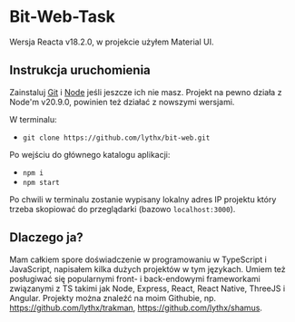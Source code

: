 # Bit-Web-Task
Wersja Reacta v18.2.0, w projekcie użyłem Material UI.

## Instrukcja uruchomienia
Zainstaluj [Git](https://git-scm.com/download/) i [Node](https://nodejs.org/en/download) jeśli jeszcze ich nie masz. Projekt na pewno działa z Node'm v20.9.0, powinien też działać z nowszymi wersjami.

W terminalu:
- `git clone https://github.com/lythx/bit-web.git`

Po wejściu do głównego katalogu aplikacji:
- `npm i`
- `npm start`   

Po chwili w terminalu zostanie wypisany lokalny adres IP projektu który trzeba skopiować do przeglądarki (bazowo `localhost:3000`).

## Dlaczego ja?
Mam całkiem spore doświadczenie w programowaniu w TypeScript i JavaScript, napisałem kilka dużych projektów w tym językach. Umiem też posługiwać się popularnymi front- i back-endowymi frameworkami związanymi z TS takimi jak Node, Express, React, React Native, ThreeJS i Angular. Projekty można znaleźć na moim Githubie, np. https://github.com/lythx/trakman, https://github.com/lythx/shamus.
